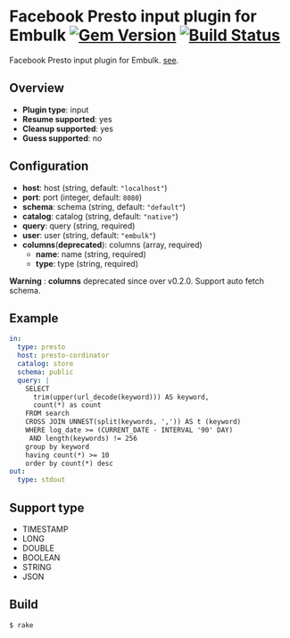 # Facebook Presto input plugin for Embulk [![Gem Version](https://badge.fury.io/rb/embulk-input-presto.svg)](http://badge.fury.io/rb/embulk-input-presto) [![Build Status](https://secure.travis-ci.org/toyama0919/embulk-input-presto.png?branch=master)](http://travis-ci.org/toyama0919/embulk-input-presto)

Facebook Presto input plugin for Embulk.
[see](https://prestodb.io/).

## Overview

* **Plugin type**: input
* **Resume supported**: yes
* **Cleanup supported**: yes
* **Guess supported**: no

## Configuration

- **host**: host (string, default: `"localhost"`)
- **port**: port (integer, default: `8080`)
- **schema**: schema (string, default: `"default"`)
- **catalog**: catalog (string, default: `"native"`)
- **query**: query (string, required)
- **user**: user (string, default: `"embulk"`)
- **columns**(**deprecated**): columns (array, required)
  - **name**: name (string, required)
  - **type**: type (string, required)

**Warning** : **columns** deprecated since over v0.2.0. Support auto fetch schema.

## Example

```yaml
in:
  type: presto
  host: presto-cordinator
  catalog: store
  schema: public
  query: |
    SELECT
      trim(upper(url_decode(keyword))) AS keyword,
      count(*) as count
    FROM search
    CROSS JOIN UNNEST(split(keywords, ',')) AS t (keyword)
    WHERE log_date >= (CURRENT_DATE - INTERVAL '90' DAY)
     AND length(keywords) != 256
    group by keyword
    having count(*) >= 10
    order by count(*) desc
out:
  type: stdout
```

## Support type
* TIMESTAMP
* LONG
* DOUBLE
* BOOLEAN
* STRING
* JSON

## Build

```
$ rake
```
